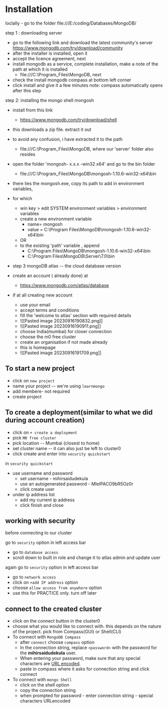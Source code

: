 # Installation

loclally - go to the folder
file:///E:/coding/Databases/MongoDB/

step 1 : downloading server
- go to the following link and download the latest community's server
	https://www.mongodb.com/try/download/community
- after the installer is installed, open it
- accept the licence agreement, next
- install mongodb as a service, complete installation, make a note of the path at which it is installed
	- file:///C:\Program_Files\MongoDB,  next
- check the install mongodb compass at bottom left corner
- click install and give it a few minutes
note: compass automatically opens after this step


step 2: installing the mongo shell mongosh
- install from this link 
	- https://www.mongodb.com/try/download/shell
- this downloads a zip file. extract it out
- to avoid any confusion, i have extracted it to the path 
	- file:///C:\Program_Files\MongoDB, where our 'server' folder also resides
- open the folder 'mongosh- x.x.x -win32 x64' and go to the bin folder
	- file:///C:\Program_Files\MongoDB\mongosh-1.10.6-win32-x64\bin
- there lies the mongosh.exe, copy its path to add in environment variables,
- for which
	- win key > edit SYSTEM environment variables > environment variables
	- create a new environment variable 
		- name= mongosh
		- value = C:\Program Files\MongoDB\mongosh-1.10.6-win32-x64\bin
	- OR 
	- to the existing 'path' variable , append
		- C:\\Program Files\\MongoDB\\mongosh-1.10.6-win32-x64\\bin
		- C:\\Program Files\\MongoDB\\Server\\7.0\\bin

- step 3  mongoDB atlas -- the cloud database version
- create an account ( already done) at
	- https://www.mongodb.com/atlas/database
- if at all creating new account
	- use your email
	- accept terms and conditions
	- fill the 'welcome to atlas' section with required details
	- ![[Pasted image 20230916190832.png]]
	- ![[Pasted image 20230916190911.png]]
	- choose India(mumbai) for closer connection
	- choose the m0 free cluster
	- create an organisation if not made already
	- this is homepage
	- ![[Pasted image 20230916191709.png]]

## To start a new project
- click on `new project` 
- name your project --  we're using `learnmongo`
- add membere- not required
- create project

## To create a deployment(similar to what we did during account creation)
- click on `+ create a deployment`
- pick `M0 free cluster`
- pick location -- Mumbai (closest to home)
- set cluster name -- it can also just be left to cluster0
- click create and enter into `security quickstart`

in `security quickstart`
- use username and password
	- set username - mihirsaidudekula
	- use an autogenerated password - MIeIPACO9bR5Oz0r
	- click create user
- under ip address list
	- add my current ip address
	- click finish and close

## working with security
before connecting to our cluster

go to `security` option in left access bar 
- go to `database access`
- scroll down to built in role and change it to atlas admin and update user

again
go to `security` option in left access bar 
- go to `network access`
- click on `+add IP address` option
- choose `allow access from anywhere` option
- use this for PRACTICE only. turn off later

## connect to the created cluster
- click on the connect button in the cluster0
- choose what you would like to connect with. this depends on the nature of the project. pick from Compass(GUI) or Shell(CLI)
- To connect with `MongoDB Compass`
	- after `connect` choose `compass` option
	- In the connection string, replace `<password>` with the password for the **mihirsaidudekula** user.
	- When entering your password, make sure that any special characters are [URL encoded](https://dochub.mongodb.org/core/atlas-url-encoding).
	- paste in compass where it asks for connection string and click connect
- To connect with `mongo Shell`
	- click on the shell option
	- copy the connection string
	- when prompted for password - enter connection string - special characters URLencoded
	

